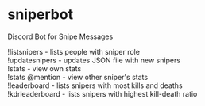 # sniperbot
Discord Bot for Snipe Messages

!listsnipers - lists people with sniper role  
!updatesnipers - updates JSON file with new snipers  
!stats - view own stats  
!stats @mention - view other sniper's stats  
!leaderboard - lists snipers with most kills and deaths  
!kdrleaderboard - lists snipers with highest kill-death ratio  
